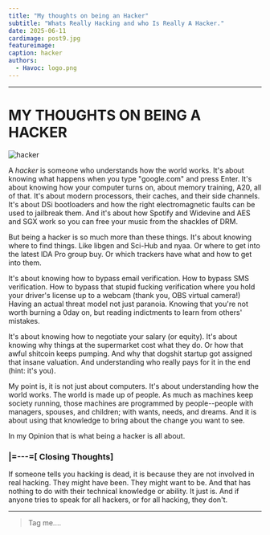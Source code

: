 ```yaml
---
title: "My thoughts on being an Hacker"
subtitle: "Whats Really Hacking and who Is Really A Hacker."
date: 2025-06-11
cardimage: post9.jpg
featureimage:
caption: hacker
authors:
  - Havoc: logo.png
---
```


---
# **MY THOUGHTS ON BEING A HACKER**

![hacker](https://media0.giphy.com/media/v1.Y2lkPTc5MGI3NjExd3hjOWR5YTNlY3Z1dm15cmpzcmxqeWw3bXVwY3k1OGExZ3I5MGxmdCZlcD12MV9pbnRlcm5hbF9naWZfYnlfaWQmY3Q9Zw/goKgmdgnBfbYhsZFy9/giphy.gif)

A *hacker* is someone who understands how the world works. It's about 
knowing what happens when you type "google.com" and press Enter. It's 
about knowing how your computer turns on, about memory training, A20, 
all of that. It's about modern processors, their caches, and their side 
channels. It's about DSi bootloaders and how the right electromagnetic 
faults can be used to jailbreak them. And it's about how Spotify and 
Widevine and AES and SGX work so you can free your music from the 
shackles of DRM.

But being a hacker is so much more than these things. It's about knowing 
where to find things. Like libgen and Sci-Hub and nyaa. Or where to get 
into the latest IDA Pro group buy. Or which trackers have what and how 
to get into them.

It's about knowing how to bypass email verification. How to bypass SMS 
verification. How to bypass that stupid fucking verification where you 
hold your driver's license up to a webcam (thank you, OBS virtual camera!) 
Having an actual threat model not just paranoia. Knowing that you're not 
worth burning a 0day on, but reading indictments to learn from others' 
mistakes.

It's about knowing how to negotiate your salary (or equity). It's about 
knowing why things at the supermarket cost what they do. Or how that awful 
shitcoin keeps pumping. And why that dogshit startup got assigned that 
insane valuation. And understanding who really pays for it in the end 
(hint: it's you).

My point is, it is not just about computers. It's about understanding how 
the world works. The world is made up of people. As much as machines keep 
society running, those machines are programmed by people--people with 
managers, spouses, and children; with wants, needs, and dreams. And it is 
about using that knowledge to bring about the change you want to see.

In my Opinion that is what being a hacker is all about.

### **|=---=[ Closing Thoughts]**

If someone tells you hacking is dead, it is because they are not involved in
real hacking. They might have been. They might want to be. And that has
nothing to do with their technical knowledge or ability. It just is. And if
anyone tries to speak for all hackers, or for all hacking, they don't. 

---

> Tag me....
